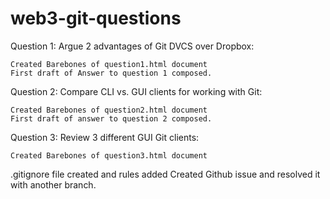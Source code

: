 # web3-git-questions

Question 1:
Argue 2 advantages of Git DVCS over Dropbox:

	Created Barebones of question1.html document
	First draft of Answer to question 1 composed.
Question 2:
Compare CLI vs. GUI clients for working with Git:

	Created Barebones of question2.html document
	First draft of answer to question 2 composed.
Question 3:
Review 3 different GUI Git clients:

	Created Barebones of question3.html document
	
.gitignore file created and rules added
Created Github issue and resolved it with another branch.
